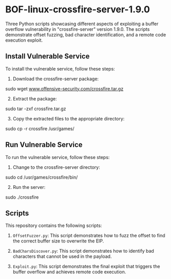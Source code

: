 # BOF-linux-crossfire-server-1.9.0

Three Python scripts showcasing different aspects of exploiting a buffer overflow vulnerability in "crossfire-server" version 1.9.0. The scripts demonstrate offset fuzzing, bad character identification, and a remote code execution exploit.

## Install Vulnerable Service

To install the vulnerable service, follow these steps:

1. Download the crossfire-server package:

sudo wget www.offensive-security.com/crossfire.tar.gz


2. Extract the package:

sudo tar -zxf crossfire.tar.gz


3. Copy the extracted files to the appropriate directory:

sudo cp -r crossfire /usr/games/


## Run Vulnerable Service

To run the vulnerable service, follow these steps:

1. Change to the crossfire-server directory:

sudo cd /usr/games/crossfire/bin/


2. Run the server:

sudo ./crossfire


## Scripts

This repository contains the following scripts:

1. `OffsetFuzzer.py`: This script demonstrates how to fuzz the offset to find the correct buffer size to overwrite the EIP.

2. `BadCharsDiscover.py`: This script demonstrates how to identify bad characters that cannot be used in the payload.

3. `Exploit.py`: This script demonstrates the final exploit that triggers the buffer overflow and achieves remote code execution.
